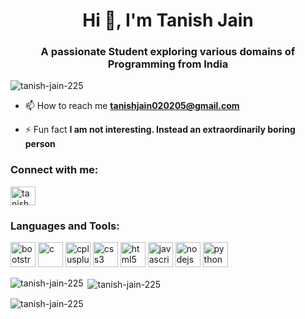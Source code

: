 <!DOCTYPE html>
<html lang="en">

<head>
    <meta charset="UTF-8">
    <meta name="viewport" content="width=device-width, initial-scale=1.0">
    <title>Git Profile</title>
</head>

<h1 align="center">Hi 👋, I'm Tanish Jain</h1>
<h3 align="center">A passionate Student exploring various domains of Programming from India</h3>

<p align="left"> <img
        src="https://komarev.com/ghpvc/?username=tanish-jain-225&label=Profile%20views&color=0e75b6&style=flat"
        alt="tanish-jain-225" /> </p>

- 📫 How to reach me **tanishjain020205@gmail.com**

- ⚡ Fun fact **I am not interesting. Instead an extraordinarily boring person**

<h3 align="left">Connect with me:</h3>
<p align="left">
    <a style="text-decoration: none;" href="https://instagram.com/tanish_jain_225" target="_blank"><img align="center"
            src="https://cdn-icons-png.flaticon.com/128/2111/2111463.png" alt="tanish_jain_225" height="30"
            width="40" /></a>
</p>

<h3 align="left">Languages and Tools:</h3>
<p align="left"> <a style="text-decoration: none;" href="https://getbootstrap.com" target="_blank" rel="noreferrer">
        <img src="https://cdn-icons-png.flaticon.com/128/5968/5968672.png" alt="bootstrap" width="40" height="40" />
    </a>
    <a style="text-decoration: none;" href="https://www.cprogramming.com/" target="_blank" rel="noreferrer"> <img
            src="https://cdn-icons-png.flaticon.com/128/9969/9969496.png" alt="c" width="40" height="40" /> </a>
    <a style="text-decoration: none;" href="https://www.w3schools.com/cpp/" target="_blank" rel="noreferrer"> <img
            src="https://cdn-icons-png.flaticon.com/128/74/74897.png" alt="cplusplus" width="40" height="40" /> </a>
    <a style="text-decoration: none;" href="https://www.w3schools.com/css/" target="_blank" rel="noreferrer"> <img
            src="https://cdn-icons-png.flaticon.com/128/5968/5968242.png" alt="css3" width="40" height="40" /> </a>
    <a style="text-decoration: none;" href="https://www.w3.org/html/" target="_blank" rel="noreferrer"> <img
            src="https://cdn-icons-png.flaticon.com/128/5968/5968267.png" alt="html5" width="40" height="40" /> </a>
    <a style="text-decoration: none;" href="https://developer.mozilla.org/en-US/docs/Web/JavaScript" target="_blank"
        rel="noreferrer"> <img
            src="https://t3.ftcdn.net/jpg/02/49/94/34/240_F_249943490_P7KwlZJJuxfS3m85xPG6bkuAmFUhdiZs.jpg"
            alt="javascript" width="40" height="40" /> </a>
    <a style="text-decoration: none;" href="https://nodejs.org" target="_blank" rel="noreferrer"> <img
            src="https://cdn-icons-png.flaticon.com/128/919/919825.png" alt="nodejs" width="40" height="40" /> </a>
    <a style="text-decoration: none;" href="https://www.python.org" target="_blank" rel="noreferrer"> <img
            src="https://cdn-icons-png.flaticon.com/128/5968/5968350.png" alt="python" width="40" height="40" /> </a>
</p>

<p><img align="left"
        src="https://github-readme-stats.vercel.app/api/top-langs?username=tanish-jain-225&show_icons=true&locale=en&layout=compact"
        alt="tanish-jain-225" /></p>

<p>&nbsp;<img align="center"
        src="https://github-readme-stats.vercel.app/api?username=tanish-jain-225&show_icons=true&locale=en"
        alt="tanish-jain-225" /></p>

<p><img align="center" src="https://github-readme-streak-stats.herokuapp.com/?user=tanish-jain-225&"
        alt="tanish-jain-225" /></p>


</html>
